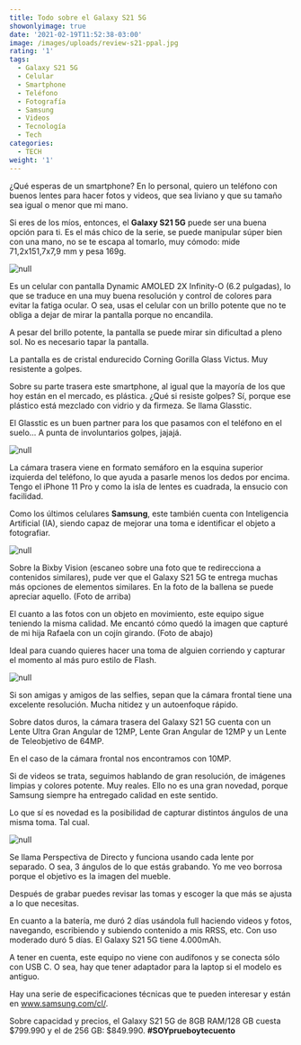 ```yaml
---
title: Todo sobre el Galaxy S21 5G
showonlyimage: true
date: '2021-02-19T11:52:38-03:00'
image: /images/uploads/review-s21-ppal.jpg
rating: '1'
tags:
  - Galaxy S21 5G
  - Celular
  - Smartphone
  - Teléfono
  - Fotografía
  - Samsung
  - Videos
  - Tecnología
  - Tech
categories:
  - TECH
weight: '1'
---
```

¿Qué esperas de un smartphone? En lo personal, quiero un teléfono con buenos lentes para hacer fotos y videos, que sea liviano y que su tamaño sea igual o menor que mi mano.

<!--more-->

Si eres de los míos, entonces, el **Galaxy S21 5G** puede ser una buena opción para ti. Es el más chico de la serie, se puede manipular súper bien con una mano, no se te escapa al tomarlo, muy cómodo: mide 71,2x151,7x7,9 mm y pesa 169g.

![null](/images/uploads/review-s21-edificios-ppal.jpg)

Es un celular con pantalla Dynamic AMOLED 2X Infinity-O (6.2 pulgadas), lo que se traduce en una muy buena resolución y control de colores para evitar la fatiga ocular. O sea, usas el celular con un brillo potente que no te obliga a dejar de mirar la pantalla porque no encandila.

A pesar del brillo potente, la pantalla se puede mirar sin dificultad a pleno sol. No es necesario tapar la pantalla. 

La pantalla es de cristal endurecido Corning Gorilla Glass Victus. Muy resistente a golpes.

Sobre su parte trasera este smartphone, al igual que la mayoría de los que hoy están en el mercado, es plástica. ¿Qué si resiste golpes? Sí, porque ese plástico está mezclado con vidrio y da firmeza. Se llama Glasstic.

El Glasstic es un buen partner para los que pasamos con el teléfono en el suelo… A punta de involuntarios golpes, jajajá.

![null](/images/uploads/review-s21-ca-maras.jpg)

La cámara trasera viene en formato semáforo en la esquina superior izquierda del teléfono, lo que ayuda a pasarle menos los dedos por encima. Tengo el iPhone 11 Pro y como la isla de lentes es cuadrada, la ensucio con facilidad.

Como los últimos celulares **Samsung**, este también cuenta con Inteligencia Artificial (IA), siendo capaz de mejorar una toma e identificar el objeto a fotografiar.

![null](/images/uploads/review-s21-bixby-collage.jpg)

Sobre la Bixby Vision (escaneo sobre una foto que te redirecciona a contenidos similares), pude ver que el Galaxy S21 5G te entrega muchas más opciones de elementos similares. En la foto de la ballena se puede apreciar aquello.
 (Foto de arriba)

El cuanto a las fotos con un objeto en movimiento, este equipo sigue teniendo la misma calidad. Me encantó cómo quedó la imagen que capturé de mi hija Rafaela con un cojín girando. (Foto de abajo)

Ideal para cuando quieres hacer una toma de alguien corriendo y capturar el momento al más puro estilo de Flash.

![null](/images/uploads/review-s21-movimiento.jpg)

Si son amigas y amigos de las selfies, sepan que la cámara frontal tiene una excelente resolución. Mucha nitidez y un autoenfoque rápido.

Sobre datos duros, la cámara trasera del Galaxy S21 5G cuenta con un Lente Ultra Gran Angular de 12MP, Lente Gran Angular de 12MP y un Lente de Teleobjetivo de 64MP. 

En el caso de la cámara frontal nos encontramos con 10MP.

Si de videos se trata, seguimos hablando de gran resolución, de imágenes limpias y colores potente. Muy reales. Ello no es una gran novedad, porque Samsung siempre ha entregado calidad en este sentido.

Lo que sí es novedad es la posibilidad de capturar distintos ángulos de una misma toma. Tal cual. 

![null](/images/uploads/review-s21-director-2.jpg)

Se llama Perspectiva de Directo y funciona usando cada lente por separado. O sea, 3 ángulos de lo que estás grabando. Yo me veo borrosa porque el objetivo es la imagen del mueble.

Después de grabar puedes revisar las tomas y escoger la que más se ajusta a lo que necesitas.

En cuanto a la batería, me duró 2 días usándola full haciendo videos y fotos, navegando, escribiendo y subiendo contenido a mis RRSS, etc. Con uso moderado duró 5 días. El Galaxy S21 5G tiene 4.000mAh. 

A tener en cuenta, este equipo no viene con audífonos y se conecta sólo con USB C. O sea, hay que tener adaptador para la laptop si el modelo es antiguo.

Hay una serie de especificaciones técnicas que te pueden interesar y están en www.samsung.com/cl/.

Sobre capacidad y precios, el Galaxy S21 5G de 8GB RAM/128 GB cuesta $799.990 y el de 256 GB: $849.990. **\#SOYprueboytecuento**
